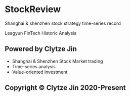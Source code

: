 # StockReview

Shanghai &amp; shenzhen stock strategy time-series record

Leagyun FinTech Historic Analysis

## Powered by Clytze Jin

- Shanghai & Shenzhen Stock Market trading
- Time-series analysis
- Value-oriented investment

## Copyright © Clytze Jin 2020-Present
